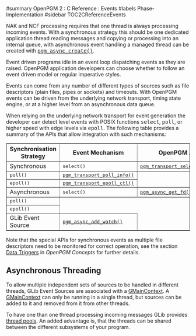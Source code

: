 ﻿#summary OpenPGM 2 : C Reference : Events
#labels Phase-Implementation
#sidebar TOC2CReferenceEvents

NAK and NCF processing requires that one thread is always processing incoming events.  With a synchronous strategy this should be one dedicated application thread reading messages and copying or processing into an internal queue, with asynchronous event handling a managed thread can be created with <tt><a href='OpenPgm2CReferencePgmAsyncCreate.md'>pgm_async_create()</a></tt>.

Event driven programs idle in an event loop dispatching events as they are raised.  OpenPGM application developers can choose whether to follow an event driven model or regular imperative styles.

Events can come from any number of different types of sources such as file descriptors (plain files, pipes or sockets) and timeouts.  With OpenPGM events can be driven from the underlying network transport, timing state engine, or at a higher level from an asynchronous data queue.

When relying on the underlying network transport for event generation the developer can detect level events with POSIX functions <tt>select</tt>, <tt>poll</tt>, or higher speed with edge levels via <tt>epoll</tt>.  The following table provides a summary of the APIs that allow integration with such mechanisms:

<table cellpadding='5' border='1' cellspacing='0'>
<tr>
<th>Synchronisation Strategy</th>
<th>Event Mechanism</th>
<th>OpenPGM API</th>
</tr>
<tr>
<td>Synchronous</td>
<td><tt>select()</tt></td>
<td><tt><a href='OpenPgm2CReferencePgmTransportSelectInfo.md'>pgm_transport_select_info()</a></tt></td>
</tr><tr>
<td><tt>poll()</tt></td>
<td><tt><a href='OpenPgm2CReferencePgmTransportPollInfo.md'>pgm_transport_poll_info()</a></tt></td>
</tr><tr>
<td><tt>epoll()</tt></td>
<td><tt><a href='OpenPgm2CReferencePgmTransportEpollCtl.md'>pgm_transport_epoll_ctl()</a></tt></td>
</tr><tr>
<td>Asynchronous</td>
<td><tt>select()</tt></td>
<td><tt><a href='OpenPgm2CReferencePgmAsyncGetFd.md'>pgm_async_get_fd()</a></tt></td>
</tr><tr>
<td><tt>poll()</tt></td>
</tr><tr>
<td><tt>epoll()</tt></td>
</tr><tr>
<td>GLib Event Source</td>
<td><tt><a href='OpenPgm2CReferencePgmAsyncAddWatch.md'>pgm_async_add_watch()</a></tt></td>
</tr>
</table>


Note that the special APIs for synchronous events as multiple file descriptors need to be monitored for correct operation, see the section [Data Triggers](OpenPgmConceptsEvents.md) in _OpenPGM Concepts_ for further details.


## Asynchronous Threading ##
To allow multiple independent sets of sources to be handled in different threads, GLib Event Sources are associated with a [GMainContext](http://library.gnome.org/devel/glib/stable/glib-The-Main-Event-Loop.html#GMainContext). A [GMainContext](http://library.gnome.org/devel/glib/stable/glib-The-Main-Event-Loop.html#GMainContext) can only be running in a single thread, but sources can be added to it and removed from it from other threads.

To have one than one thread processing incoming messages GLib provides [thread pools](http://library.gnome.org/devel/glib/stable/glib-Thread-Pools.html).  An added advantage is, that the threads can be shared between the different subsystems of your program.